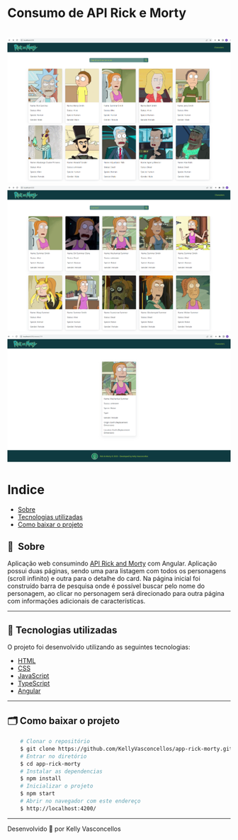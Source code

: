 # Consumo de API Rick e Morty
<h1>
    <img src="public/imagem_1.png">
    <img src="public/imagem_2.png">
    <img src="public/imagem_3.png ">
</h1>

# Indice

- [Sobre](#-sobre)
- [Tecnologias utilizadas](#-tecnologias-utilizadas)
- [Como baixar o projeto](#-como-baixar-o-projeto)

## 🔖&nbsp; Sobre
Aplicação web consumindo [API Rick and Morty](https://rickandmortyapi.com/) com Angular.
Aplicação possui duas páginas, sendo uma para listagem com todos os personagens (scroll infinito) e outra para o detalhe do card.
Na página inicial foi construído barra de pesquisa onde é possível buscar pelo nome do personagem, ao clicar no personagem será direcionado para outra página com informações adicionais de características.

---

## 🚀 Tecnologias utilizadas

O projeto foi desenvolvido utilizando as seguintes tecnologias:

- [HTML](https://developer.mozilla.org/pt-BR/docs/Web/HTML)
- [CSS](https://developer.mozilla.org/pt-BR/docs/Web/CSS)
- [JavaScript](https://developer.mozilla.org/pt-BR/docs/Web/JavaScript)
- [TypeScript](https://www.typescriptlang.org/)
- [Angular](https://angular.io/)

---

## 🗂 Como baixar o projeto

```bash
    # Clonar o repositório
    $ git clone https://github.com/KellyVasconcellos/app-rick-morty.git
    # Entrar no diretório
    $ cd app-rick-morty
    # Instalar as dependencias
    $ npm install
    # Inicializar o projeto
    $ npm start
    # Abrir no navegador com este endereço
    $ http://localhost:4200/

```

---

Desenvolvido 💜 por Kelly Vasconcellos
